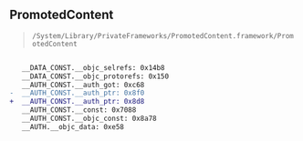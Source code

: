 ## PromotedContent

> `/System/Library/PrivateFrameworks/PromotedContent.framework/PromotedContent`

```diff

   __DATA_CONST.__objc_selrefs: 0x14b8
   __DATA_CONST.__objc_protorefs: 0x150
   __AUTH_CONST.__auth_got: 0xc68
-  __AUTH_CONST.__auth_ptr: 0x8f0
+  __AUTH_CONST.__auth_ptr: 0x8d8
   __AUTH_CONST.__const: 0x7088
   __AUTH_CONST.__objc_const: 0x8a78
   __AUTH.__objc_data: 0xe58

```
